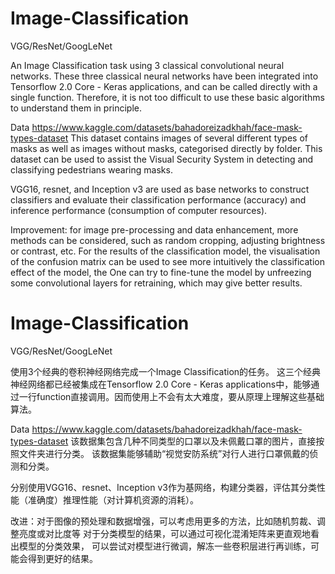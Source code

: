 # Image-Classification
VGG/ResNet/GoogLeNet

An Image Classification task using 3 classical convolutional neural networks.
These three classical neural networks have been integrated into Tensorflow 2.0 Core - Keras applications, and can be called directly with a single function. Therefore, it is not too difficult to use these basic algorithms to understand them in principle.

Data
https://www.kaggle.com/datasets/bahadoreizadkhah/face-mask-types-dataset
This dataset contains images of several different types of masks as well as images without masks, categorised directly by folder.
This dataset can be used to assist the Visual Security System in detecting and classifying pedestrians wearing masks.

VGG16, resnet, and Inception v3 are used as base networks to construct classifiers and evaluate their classification performance (accuracy) and inference performance (consumption of computer resources).

Improvement: for image pre-processing and data enhancement, more methods can be considered, such as random cropping, adjusting brightness or contrast, etc.
For the results of the classification model, the visualisation of the confusion matrix can be used to see more intuitively the classification effect of the model, the
One can try to fine-tune the model by unfreezing some convolutional layers for retraining, which may give better results.


# Image-Classification
VGG/ResNet/GoogLeNet

使用3个经典的卷积神经网络完成一个Image Classification的任务。
这三个经典神经网络都已经被集成在Tensorflow 2.0 Core - Keras applications中，能够通过一行function直接调用。因而使用上不会有太大难度，要从原理上理解这些基础算法。

Data
https://www.kaggle.com/datasets/bahadoreizadkhah/face-mask-types-dataset
该数据集包含几种不同类型的口罩以及未佩戴口罩的图片，直接按照文件夹进行分类。
该数据集能够辅助“视觉安防系统”对行人进行口罩佩戴的侦测和分类。

分别使用VGG16、resnet、Inception v3作为基网络，构建分类器，评估其分类性能（准确度）推理性能（对计算机资源的消耗）。

改进：对于图像的预处理和数据增强，可以考虑用更多的方法，比如随机剪裁、调整亮度或对比度等
对于分类模型的结果，可以通过可视化混淆矩阵来更直观地看出模型的分类效果，
可以尝试对模型进行微调，解冻一些卷积层进行再训练，可能会得到更好的结果。

